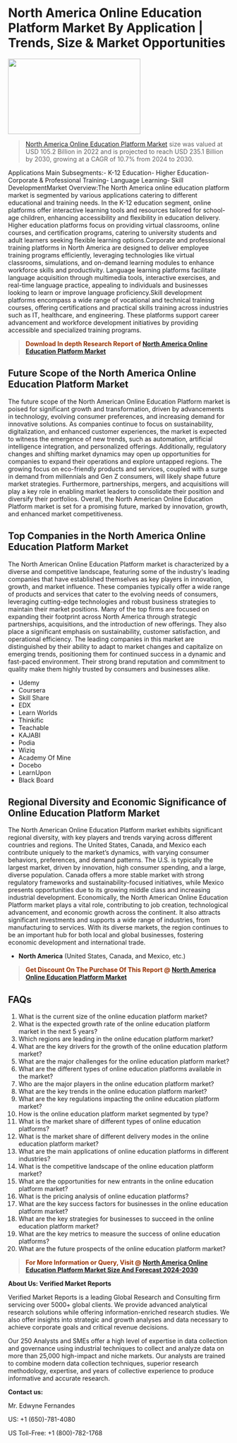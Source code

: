 <p><h1>North America Online Education Platform Market By Application | Trends, Size & Market Opportunities</h1><p><img class="aligncenter size-medium wp-image-105565" src="https://ffe5etoiles.com/wp-content/uploads/2025/01/MST7-300x171.png" alt="" width="300" height="171" /></p><blockquote><p><a href="https://www.verifiedmarketreports.com/download-sample/?rid=389520&utm_source=Github-NA&utm_medium=386" target="_blank">North America Online Education Platform Market</a>  size was valued at USD 105.2 Billion in 2022 and is projected to reach USD 235.1 Billion by 2030, growing at a CAGR of 10.7% from 2024 to 2030.</p></blockquote>Applications Main Subsegments:- K-12 Education- Higher Education- Corporate & Professional Training- Language Learning- Skill DevelopmentMarket Overview:The North America online education platform market is segmented by various applications catering to different educational and training needs. In the K-12 education segment, online platforms offer interactive learning tools and resources tailored for school-age children, enhancing accessibility and flexibility in education delivery. Higher education platforms focus on providing virtual classrooms, online courses, and certification programs, catering to university students and adult learners seeking flexible learning options.Corporate and professional training platforms in North America are designed to deliver employee training programs efficiently, leveraging technologies like virtual classrooms, simulations, and on-demand learning modules to enhance workforce skills and productivity. Language learning platforms facilitate language acquisition through multimedia tools, interactive exercises, and real-time language practice, appealing to individuals and businesses looking to learn or improve language proficiency.Skill development platforms encompass a wide range of vocational and technical training courses, offering certifications and practical skills training across industries such as IT, healthcare, and engineering. These platforms support career advancement and workforce development initiatives by providing accessible and specialized training programs.</p><blockquote><p><span style="color: #993300;"><strong>Download In depth Research Report of <a href="https://www.verifiedmarketreports.com/download-sample/?rid=389520&utm_source=Github-NA&utm_medium=386">North America Online Education Platform Market</a></strong></span></p></blockquote><h2>Future Scope of the North America Online Education Platform Market</h2><p>The future scope of the North American Online Education Platform market is poised for significant growth and transformation, driven by advancements in technology, evolving consumer preferences, and increasing demand for innovative solutions. As companies continue to focus on sustainability, digitalization, and enhanced customer experiences, the market is expected to witness the emergence of new trends, such as automation, artificial intelligence integration, and personalized offerings. Additionally, regulatory changes and shifting market dynamics may open up opportunities for companies to expand their operations and explore untapped regions. The growing focus on eco-friendly products and services, coupled with a surge in demand from millennials and Gen Z consumers, will likely shape future market strategies. Furthermore, partnerships, mergers, and acquisitions will play a key role in enabling market leaders to consolidate their position and diversify their portfolios. Overall, the North American Online Education Platform market is set for a promising future, marked by innovation, growth, and enhanced market competitiveness.</p><h2>Top Companies in the North America Online Education Platform Market</h2><p>The North American Online Education Platform market is characterized by a diverse and competitive landscape, featuring some of the industry's leading companies that have established themselves as key players in innovation, growth, and market influence. These companies typically offer a wide range of products and services that cater to the evolving needs of consumers, leveraging cutting-edge technologies and robust business strategies to maintain their market positions. Many of the top firms are focused on expanding their footprint across North America through strategic partnerships, acquisitions, and the introduction of new offerings. They also place a significant emphasis on sustainability, customer satisfaction, and operational efficiency. The leading companies in this market are distinguished by their ability to adapt to market changes and capitalize on emerging trends, positioning them for continued success in a dynamic and fast-paced environment. Their strong brand reputation and commitment to quality make them highly trusted by consumers and businesses alike.</p><p><ul><li>Udemy </li><li> Coursera </li><li> Skill Share </li><li> EDX </li><li> Learn Worlds </li><li> Thinkific </li><li> Teachable </li><li> KAJABI </li><li> Podia </li><li> Wiziq </li><li> Academy Of Mine </li><li> Docebo </li><li> LearnUpon </li><li> Black Board</li></ul></p><h2>Regional Diversity and Economic Significance of Online Education Platform Market</h2><p>The North American Online Education Platform market exhibits significant regional diversity, with key players and trends varying across different countries and regions. The United States, Canada, and Mexico each contribute uniquely to the market’s dynamics, with varying consumer behaviors, preferences, and demand patterns. The U.S. is typically the largest market, driven by innovation, high consumer spending, and a large, diverse population. Canada offers a more stable market with strong regulatory frameworks and sustainability-focused initiatives, while Mexico presents opportunities due to its growing middle class and increasing industrial development. Economically, the North American Online Education Platform market plays a vital role, contributing to job creation, technological advancement, and economic growth across the continent. It also attracts significant investments and supports a wide range of industries, from manufacturing to services. With its diverse markets, the region continues to be an important hub for both local and global businesses, fostering economic development and international trade.</p><ul>    <li><strong>North America</strong> (United States, Canada, and Mexico, etc.)</li></ul><blockquote><p><span style="color: #993300;"><strong>Get Discount On The Purchase Of This Report @ <a href="https://www.verifiedmarketreports.com/ask-for-discount/?rid=389520&utm_source=Github-NA&utm_medium=386">North America Online Education Platform Market</a></strong></span></p></blockquote><h2>FAQs</h2><p><ol>  <li>What is the current size of the online education platform market?</div><div></li>  <li>What is the expected growth rate of the online education platform market in the next 5 years?</div><div></li>  <li>Which regions are leading in the online education platform market?</div><div></li>  <li>What are the key drivers for the growth of the online education platform market?</div><div></li>  <li>What are the major challenges for the online education platform market?</div><div></li>  <li>What are the different types of online education platforms available in the market?</div><div></li>  <li>Who are the major players in the online education platform market?</div><div></li>  <li>What are the key trends in the online education platform market?</div><div></li>  <li>What are the key regulations impacting the online education platform market?</div><div></li>  <li>How is the online education platform market segmented by type?</div><div></li>  <li>What is the market share of different types of online education platforms?</div><div></li>  <li>What is the market share of different delivery modes in the online education platform market?</div><div></li>  <li>What are the main applications of online education platforms in different industries?</div><div></li>  <li>What is the competitive landscape of the online education platform market?</div><div></li>  <li>What are the opportunities for new entrants in the online education platform market?</div><div></li>  <li>What is the pricing analysis of online education platforms?</div><div></li>  <li>What are the key success factors for businesses in the online education platform market?</div><div></li>  <li>What are the key strategies for businesses to succeed in the online education platform market?</div><div></li>  <li>What are the key metrics to measure the success of online education platforms?</div><div></li>  <li>What are the future prospects of the online education platform market?</div><div></li></ol></p><blockquote><p><span style="color: #993300;"><strong>For More Information or Query, Visit @ <a href="https://www.verifiedmarketreports.com/product/online-education-platform-market/">North America Online Education Platform Market Size And Forecast 2024-2030</a></strong></span></p></blockquote><p><strong>About Us: Verified Market Reports</strong></p><p>Verified Market Reports is a leading Global Research and Consulting firm servicing over 5000+ global clients. We provide advanced analytical research solutions while offering information-enriched research studies. We also offer insights into strategic and growth analyses and data necessary to achieve corporate goals and critical revenue decisions.</p><p>Our 250 Analysts and SMEs offer a high level of expertise in data collection and governance using industrial techniques to collect and analyze data on more than 25,000 high-impact and niche markets. Our analysts are trained to combine modern data collection techniques, superior research methodology, expertise, and years of collective experience to produce informative and accurate research.</p><p><strong>Contact us:</strong></p><p>Mr. Edwyne Fernandes</p><p>US: +1 (650)-781-4080</p><p>US Toll-Free: +1 (800)-782-1768</p>
